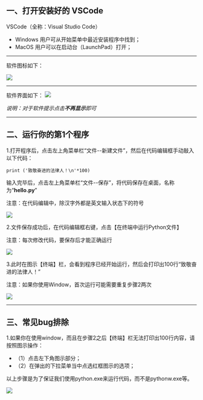 ## 一、打开安装好的 VSCode

VSCode（全称：Visual Studio Code）
- Windows 用户可从开始菜单中最近安装程序中找到；
- MacOS 用户可以在启动台（LaunchPad）打开；
---
软件图标如下：

![](http://o6nu63qnj.bkt.clouddn.com/vsclogo.png)

---

软件界面如下：
![](http://o6nu63qnj.bkt.clouddn.com/vscvsc1.png)

*说明：对于软件提示点击**不再显示**即可*



---
## 二、运行你的第1个程序

1.打开程序后，点击左上角菜单栏“文件--新建文件”，然后在代码编辑框手动敲入以下代码：

    print ('致敬奋进的法律人！\n'*100)

输入完毕后，点击左上角菜单栏“文件--保存”，将代码保存在桌面，名称为“**hello.py**”


注意：在代码编辑中，除汉字外都是英文输入状态下的符号

![](http://o6nu63qnj.bkt.clouddn.com/vscvsc2.png)


2.文件保存成功后，在代码编辑框右键，点击【在终端中运行Python文件】

注意：每次修改代码，要保存后才能正确运行

![](http://o6nu63qnj.bkt.clouddn.com/vscvsc3.png)


3.此时在图示【终端】栏，会看到程序已经开始运行，然后会打印出100行“致敬奋进的法律人！”

注意：如果你使用Window，首次运行可能需要重复步骤2两次

![](http://o6nu63qnj.bkt.clouddn.com/vscvsc4.png)

---

## 三、常见bug排除

1.如果你在使用window，而且在步骤2之后【终端】栏无法打印出100行内容，请按照图示操作：
- （1）点击左下角图示部分；
- （2）在弹出的下拉菜单当中点选红框图示的选项；

以上步骤是为了保证我们使用python.exe来运行代码，而不是pythonw.exe等。


![](http://o6nu63qnj.bkt.clouddn.com/vscvsc5.png)
